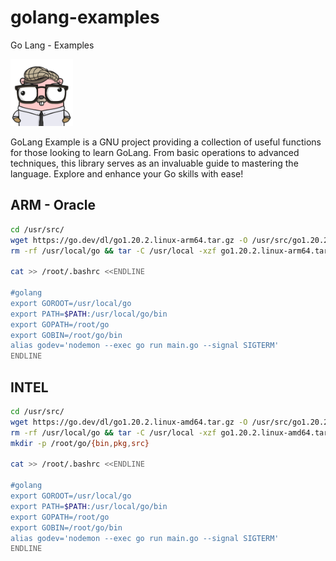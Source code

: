 # golang-examples
Go Lang - Examples

<img src="https://github.com/lordbasex/golang-examples/blob/main/gophers.png" width="100">

GoLang Example is a GNU project providing a collection of useful functions for those looking to learn GoLang. From basic operations to advanced techniques, this library serves as an invaluable guide to mastering the language. Explore and enhance your Go skills with ease!


## ARM - Oracle

```bash
cd /usr/src/
wget https://go.dev/dl/go1.20.2.linux-arm64.tar.gz -O /usr/src/go1.20.2.linux-arm64.tar.gz
rm -rf /usr/local/go && tar -C /usr/local -xzf go1.20.2.linux-arm64.tar.gz

cat >> /root/.bashrc <<ENDLINE

#golang
export GOROOT=/usr/local/go
export PATH=$PATH:/usr/local/go/bin
export GOPATH=/root/go
export GOBIN=/root/go/bin
alias godev='nodemon --exec go run main.go --signal SIGTERM'
ENDLINE

```

## INTEL

```bash
cd /usr/src/
wget https://go.dev/dl/go1.20.2.linux-amd64.tar.gz -O /usr/src/go1.20.2.linux-amd64.tar.gz
rm -rf /usr/local/go && tar -C /usr/local -xzf go1.20.2.linux-amd64.tar.gz
mkdir -p /root/go/{bin,pkg,src}

cat >> /root/.bashrc <<ENDLINE

#golang
export GOROOT=/usr/local/go
export PATH=$PATH:/usr/local/go/bin
export GOPATH=/root/go
export GOBIN=/root/go/bin
alias godev='nodemon --exec go run main.go --signal SIGTERM'
ENDLINE

```
